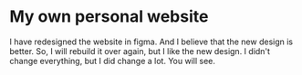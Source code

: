 # My own personal website

I have redesigned the website in figma. And I believe that the new design is better.
So, I will rebuild it over again, but I like the new design.
I didn't change everything, but I did change a lot. You will see.
